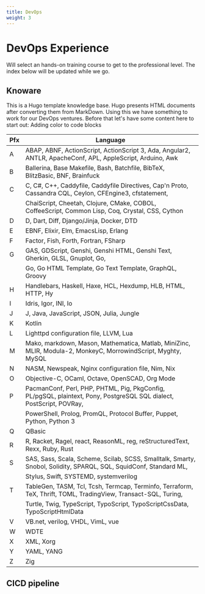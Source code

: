 ```yaml
---
title: DevOps
weight: 3
---
```

# DevOps Experience
Will select an hands-on training course to get to the professional level. The index below will be updated while we go.

## Knoware
This is a Hugo template knowledge base. Hugo presents HTML documents after converting them from MarkDown. Using this we have something to work for our DevOps ventures. Before that let's have some content here to start out: Adding color to code blocks

| Pfx | Language                                                                                                             |
|-----|----------------------------------------------------------------------------------------------------------------------|
| A   | ABAP, ABNF, ActionScript, ActionScript 3, Ada, Angular2, ANTLR, ApacheConf, APL, AppleScript, Arduino, Awk           |
| B   | Ballerina, Base Makefile, Bash, Batchfile, BibTeX, BlitzBasic, BNF, Brainfuck                                        |
| C   | C, C#, C++, Caddyfile, Caddyfile Directives, Cap'n Proto, Cassandra CQL, Ceylon, CFEngine3, cfstatement,             |
|     | ChaiScript, Cheetah, Clojure, CMake, COBOL, CoffeeScript, Common Lisp, Coq, Crystal, CSS, Cython                     |
| D   | D, Dart, Diff, Django/Jinja, Docker, DTD                                                                             |
| E   | EBNF, Elixir, Elm, EmacsLisp, Erlang                                                                                 |
| F   | Factor, Fish, Forth, Fortran, FSharp                                                                                 |
| G   | GAS, GDScript, Genshi, Genshi HTML, Genshi Text, Gherkin, GLSL, Gnuplot, Go,                                         |
|     | Go, Go HTML Template, Go Text Template, GraphQL, Groovy                                                              |
| H   | Handlebars, Haskell, Haxe, HCL, Hexdump, HLB, HTML, HTTP, Hy                                                         |
| I   | Idris, Igor, INI, Io                                                                                                 |
| J   | J, Java, JavaScript, JSON, Julia, Jungle                                                                             |
| K   | Kotlin                                                                                                               |
| L   | Lighttpd configuration file, LLVM, Lua                                                                               |
| M   | Mako, markdown, Mason, Mathematica, Matlab, MiniZinc, MLIR, Modula-2, MonkeyC, MorrowindScript, Myghty, MySQL        |
| N   | NASM, Newspeak, Nginx configuration file, Nim, Nix                                                                   |
| O   | Objective-C, OCaml, Octave, OpenSCAD, Org Mode                                                                       |
| P   | PacmanConf, Perl, PHP, PHTML, Pig, PkgConfig, PL/pgSQL, plaintext, Pony, PostgreSQL SQL dialect, PostScript, POVRay, |
|     | PowerShell, Prolog, PromQL, Protocol Buffer, Puppet, Python, Python 3                                                |
| Q   | QBasic                                                                                                               |
| R   | R, Racket, Ragel, react, ReasonML, reg, reStructuredText, Rexx, Ruby, Rust                                           |
| S   | SAS, Sass, Scala, Scheme, Scilab, SCSS, Smalltalk, Smarty, Snobol, Solidity, SPARQL, SQL, SquidConf, Standard ML,    |
|     | Stylus, Swift, SYSTEMD, systemverilog                                                                                |
| T   | TableGen, TASM, Tcl, Tcsh, Termcap, Terminfo, Terraform, TeX, Thrift, TOML, TradingView, Transact-SQL, Turing,       |
|     | Turtle, Twig, TypeScript, TypoScript, TypoScriptCssData, TypoScriptHtmlData                                          |
| V   | VB.net, verilog, VHDL, VimL, vue                                                                                     |
| W   | WDTE                                                                                                                 |
| X   | XML, Xorg                                                                                                            |
| Y   | YAML, YANG                                                                                                           |
| Z   | Zig                                                                                                                  |
## CICD pipeline

